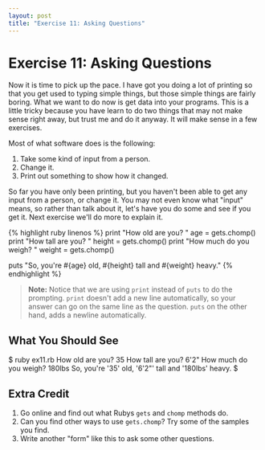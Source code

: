 ```yaml
---
layout: post
title: "Exercise 11: Asking Questions"
---
```

# Exercise 11: Asking Questions
Now it is time to pick up the pace. I have got you doing a lot of printing so that you get used to typing simple things, but those simple things are fairly boring. What we want to do now is get data into your programs. This is a little tricky because you have learn to do two things that may not make sense right away, but trust me and do it anyway. It will make sense in a few exercises.

Most of what software does is the following:

1. Take some kind of input from a person.
2. Change it.
3. Print out something to show how it changed.

So far you have only been printing, but you haven't been able to get any input from a person, or change it. You may not even know what "input" means, so rather than talk about it, let's have you do some and see if you get it. Next exercise we'll do more to explain it.

{% highlight ruby linenos %}
print "How old are you? "
age = gets.chomp()
print "How tall are you? "
height = gets.chomp()
print "How much do you weigh? "
weight = gets.chomp()

puts "So, you're #{age} old, #{height} tall and #{weight} heavy."
{% endhighlight %}

> **Note:** Notice that we are using `print` instead of `puts` to do the prompting.  `print` doesn't add a new line automatically, so your answer can go on the same line as the question.  `puts` on the other hand, adds a newline automatically.

## What You Should See
$ ruby ex11.rb
How old are you? 35
How tall are you? 6'2"
How much do you weigh? 180lbs
So, you're '35' old, '6\'2"' tall and '180lbs' heavy.
$
    
## Extra Credit
1. Go online and find out what Rubys `gets` and `chomp` methods do.
2. Can you find other ways to use `gets.chomp`? Try some of the samples you find.
3. Write another "form" like this to ask some other questions.
